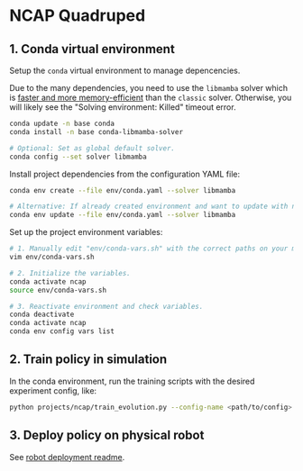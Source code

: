 # NCAP Quadruped

## 1. Conda virtual environment

Setup the `conda` virtual environment to manage depencencies.

Due to the many dependencies, you need to use the `libmamba` solver which is [faster and more memory-efficient](https://www.anaconda.com/blog/a-faster-conda-for-a-growing-community) than the `classic` solver. Otherwise, you will likely see the "Solving environment: Killed" timeout error.

```bash
conda update -n base conda
conda install -n base conda-libmamba-solver

# Optional: Set as global default solver.
conda config --set solver libmamba
```

Install project dependencies from the configuration YAML file:

```bash
conda env create --file env/conda.yaml --solver libmamba

# Alternative: If already created environment and want to update with new YAML file.
conda env update --file env/conda.yaml --solver libmamba
```

Set up the project environment variables:

```bash
# 1. Manually edit "env/conda-vars.sh" with the correct paths on your machine.
vim env/conda-vars.sh

# 2. Initialize the variables.
conda activate ncap
source env/conda-vars.sh

# 3. Reactivate environment and check variables.
conda deactivate
conda activate ncap
conda env config vars list
```

## 2. Train policy in simulation

In the conda environment, run the training scripts with the desired experiment config, like:

```bash
python projects/ncap/train_evolution.py --config-name <path/to/config>
```

## 3. Deploy policy on physical robot

See [robot deployment readme](projects/ncap_deploy/README.md).